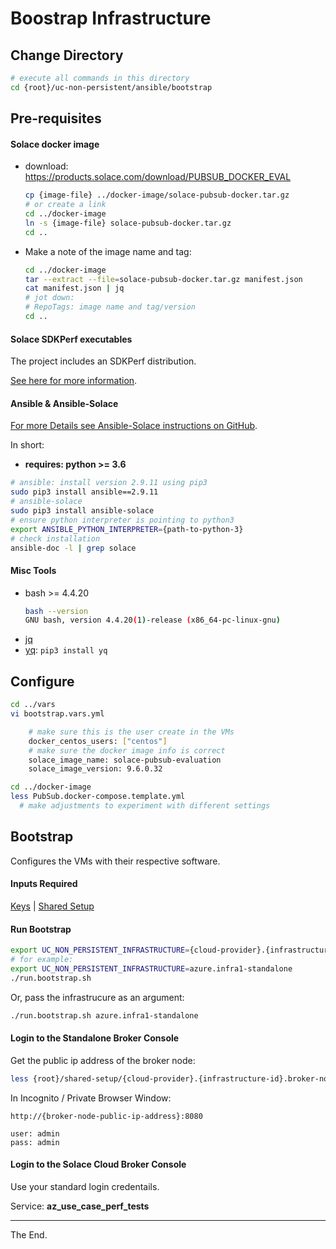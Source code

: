# Boostrap Infrastructure

## Change Directory
````bash
# execute all commands in this directory
cd {root}/uc-non-persistent/ansible/bootstrap
````
## Pre-requisites

#### Solace docker image
- download: https://products.solace.com/download/PUBSUB_DOCKER_EVAL
  ````bash
  cp {image-file} ../docker-image/solace-pubsub-docker.tar.gz
  # or create a link
  cd ../docker-image
  ln -s {image-file} solace-pubsub-docker.tar.gz
  cd ..
  ````
- Make a note of the image name and tag:
  ````bash
  cd ../docker-image
  tar --extract --file=solace-pubsub-docker.tar.gz manifest.json
  cat manifest.json | jq
  # jot down:
  # RepoTags: image name and tag/version
  cd ..
  ````

#### Solace SDKPerf executables

The project includes an SDKPerf distribution.

[See here for more information](./sdk-perf-image).

#### Ansible & Ansible-Solace

[For more Details see Ansible-Solace instructions on GitHub](https://github.com/solace-iot-team/ansible-solace).

In short:
* **requires: python >= 3.6**
````bash
# ansible: install version 2.9.11 using pip3
sudo pip3 install ansible==2.9.11
# ansible-solace
sudo pip3 install ansible-solace
# ensure python interpreter is pointing to python3
export ANSIBLE_PYTHON_INTERPRETER={path-to-python-3}
# check installation
ansible-doc -l | grep solace
````


#### Misc Tools
- bash >= 4.4.20
  ````bash
  bash --version
  GNU bash, version 4.4.20(1)-release (x86_64-pc-linux-gnu)
  ````
- [jq](https://stedolan.github.io/jq/download/)
- [yq](https://github.com/mikefarah/yq): `pip3 install yq`

## Configure

````bash
cd ../vars
vi bootstrap.vars.yml

    # make sure this is the user create in the VMs
    docker_centos_users: ["centos"]
    # make sure the docker image info is correct
    solace_image_name: solace-pubsub-evaluation
    solace_image_version: 9.6.0.32
````

````bash
cd ../docker-image
less PubSub.docker-compose.template.yml
  # make adjustments to experiment with different settings

````

## Bootstrap
Configures the VMs with their respective software.
#### Inputs Required

[Keys](../../keys) |
[Shared Setup](../../shared-setup)

#### Run Bootstrap
````bash
export UC_NON_PERSISTENT_INFRASTRUCTURE={cloud-provider}.{infrastructure-id}
# for example:
export UC_NON_PERSISTENT_INFRASTRUCTURE=azure.infra1-standalone
./run.bootstrap.sh
````
Or, pass the infrastrucure as an argument:
````bash
./run.bootstrap.sh azure.infra1-standalone
````

#### Login to the Standalone Broker Console

Get the public ip address of the broker node:
````bash
less {root}/shared-setup/{cloud-provider}.{infrastructure-id}.broker-nodes.json
````

In Incognito / Private Browser Window:
```
http://{broker-node-public-ip-address}:8080

user: admin
pass: admin
```

#### Login to the Solace Cloud Broker Console

Use your standard login credentails.

Service: **az_use_case_perf_tests**

---
The End.
